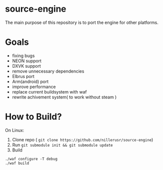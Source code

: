 # source-engine
The main purpose of this repository is to port the engine for other platforms.
# Goals
* fixing bugs
* NEON support
* DXVK support
* remove unnecessary dependencies
* Elbrus port
* Arm(android) port
* improve performance
* replace current buildsystem with waf
* rewrite achivement system( to work without steam )
# How to Build?
On Linux:
1. Clone repo ( ```git clone https://github.com/nillerusr/source-engine```)
2. Run ```git submodule init && git submodule update```
3. Build
```
./waf configure -T debug
./waf build
```
